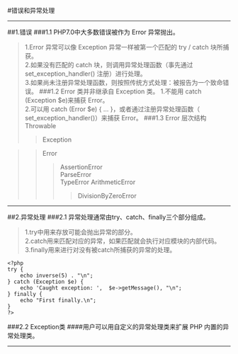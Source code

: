 #错误和异常处理
***
##1.错误
###1.1 PHP7.0中大多数错误被作为 Error 异常抛出。 
>1.Error 异常可以像 Exception 异常一样被第一个匹配的 try / catch 块所捕获。  
>2.如果没有匹配的 catch 块，则调用异常处理函数（事先通过 set_exception_handler() 注册）进行处理。  
>3.如果尚未注册异常处理函数，则按照传统方式处理：被报告为一个致命错误。
###1.2 Error 类并非继承自 Exception 类。
>1.不能用 catch (Exception $e)来捕获 Error。  
>2.可以用 catch (Error $e) { ... }，或者通过注册异常处理函数（ set_exception_handler()）来捕获 Error。
###1.3 Error 层次结构
>Throwable  
>>Exception  

>>Error
>>>AssertionError  
>>>ParseError  
>>>TypeError 
>>>ArithmeticError  
>>>>DivisionByZeroError
***
##2.异常处理
###2.1 异常处理通常由try、catch、finally三个部分组成。
>1.try中用来存放可能会抛出异常的部分。  
>2.catch用来匹配对应的异常，如果匹配就会执行对应模块的内部代码。  
>3.finally用来进行对没有被catch所捕获的异常的处理。
```
<?php
try {
    echo inverse(5) . "\n";
} catch (Exception $e) {
    echo 'Caught exception: ',  $e->getMessage(), "\n";
} finally {
    echo "First finally.\n";
}
?>
```
###2.2 Exception类
####用户可以用自定义的异常处理类来扩展 PHP 内置的异常处理类。
***
